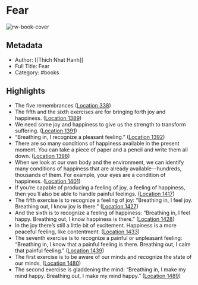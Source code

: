 # Fear

![rw-book-cover](https://images-na.ssl-images-amazon.com/images/I/41O7Jp7wKyL._SL200_.jpg)

## Metadata
- Author: [[Thich Nhat Hanh]]
- Full Title: Fear
- Category: #books

## Highlights
- The five remembrances ([Location 338](https://readwise.io/to_kindle?action=open&asin=B009XBQGGE&location=338))
- The fifth and the sixth exercises are for bringing forth joy and happiness. ([Location 1389](https://readwise.io/to_kindle?action=open&asin=B009XBQGGE&location=1389))
- We need some joy and happiness to give us the strength to transform suffering. ([Location 1391](https://readwise.io/to_kindle?action=open&asin=B009XBQGGE&location=1391))
- “Breathing in, I recognize a pleasant feeling.” ([Location 1392](https://readwise.io/to_kindle?action=open&asin=B009XBQGGE&location=1392))
- There are so many conditions of happiness available in the present moment. You can take a piece of paper and a pencil and write them all down. ([Location 1398](https://readwise.io/to_kindle?action=open&asin=B009XBQGGE&location=1398))
- When we look at our own body and the environment, we can identify many conditions of happiness that are already available—hundreds, thousands of them. For example, your eyes are a condition of happiness. ([Location 1401](https://readwise.io/to_kindle?action=open&asin=B009XBQGGE&location=1401))
- If you’re capable of producing a feeling of joy, a feeling of happiness, then you’ll also be able to handle painful feelings. ([Location 1417](https://readwise.io/to_kindle?action=open&asin=B009XBQGGE&location=1417))
- The fifth exercise is to recognize a feeling of joy: “Breathing in, I feel joy. Breathing out, I know joy is there.” ([Location 1427](https://readwise.io/to_kindle?action=open&asin=B009XBQGGE&location=1427))
- And the sixth is to recognize a feeling of happiness: “Breathing in, I feel happy. Breathing out, I know happiness is there.” ([Location 1428](https://readwise.io/to_kindle?action=open&asin=B009XBQGGE&location=1428))
- In the joy there’s still a little bit of excitement. Happiness is a more peaceful feeling, like contentment. ([Location 1433](https://readwise.io/to_kindle?action=open&asin=B009XBQGGE&location=1433))
- The seventh exercise is to recognize a painful or unpleasant feeling: “Breathing in, I know that a painful feeling is there. Breathing out, I calm that painful feeling.” ([Location 1439](https://readwise.io/to_kindle?action=open&asin=B009XBQGGE&location=1439))
- The first exercise is to be aware of our minds and recognize the state of our minds, ([Location 1480](https://readwise.io/to_kindle?action=open&asin=B009XBQGGE&location=1480))
- The second exercise is gladdening the mind: “Breathing in, I make my mind happy. Breathing out, I make my mind happy.” ([Location 1489](https://readwise.io/to_kindle?action=open&asin=B009XBQGGE&location=1489))
